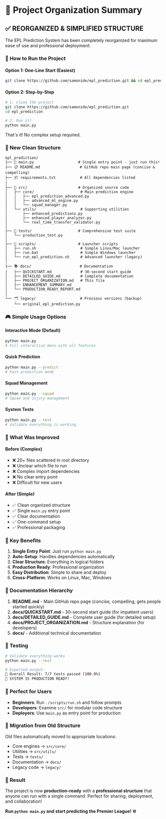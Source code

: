 # 📁 Project Organization Summary

## ✅ **REORGANIZED & SIMPLIFIED STRUCTURE**

The EPL Prediction System has been completely reorganized for maximum ease of use and professional deployment:

### 🎯 **How to Run the Project**

#### **Option 1: One-Line Start (Easiest)**
```bash
git clone https://github.com/samonide/epl_prediction.git && cd epl_prediction && ./scripts/run.sh
```

#### **Option 2: Step-by-Step**
```bash
# 1. Clone the project
git clone https://github.com/samonide/epl_prediction.git
cd epl_prediction

# 2. Run it!
python main.py
```

That's it! No complex setup required.

### 📂 **New Clean Structure**

```
epl_prediction/
├── 🚀 main.py                    # Single entry point - just run this!
├── 📋 README.md                  # GitHub repo main page (concise & compelling)
├── 📦 requirements.txt           # All dependencies listed
│
├── 📁 src/                       # Organized source code
│   ├── core/                     # Main prediction engine
│   │   ├── epl_prediction_advanced.py
│   │   ├── advanced_ml_engine.py
│   │   └── squad_manager.py
│   └── utils/                    # Supporting utilities
│       ├── enhanced_predictions.py
│       ├── enhanced_player_analyzer.py
│       └── real_time_transfer_validator.py
│
├── 🧪 tests/                     # Comprehensive test suite
│   └── production_test.py
│
├── 📜 scripts/                   # Launcher scripts
│   ├── run.sh                    # Simple Linux/Mac launcher
│   ├── run.bat                   # Simple Windows launcher
│   └── run_epl_prediction.sh     # Advanced launcher (legacy)
│
├── 📚 docs/                      # Documentation
│   ├── QUICKSTART.md             # 30-second start guide
│   ├── DETAILED_GUIDE.md         # Complete documentation
│   ├── PROJECT_ORGANIZATION.md   # This file
│   ├── ENHANCEMENT_SUMMARY.md
│   └── PRODUCTION_READY_REPORT.md
│
└── 🗂️ legacy/                    # Previous versions (backup)
    └── original_epl_prediction.py
```

### 🎮 **Simple Usage Options**

#### **Interactive Mode (Default)**
```bash
python main.py
# Full interactive menu with all features
```

#### **Quick Prediction**
```bash
python main.py --predict
# Fast prediction mode
```

#### **Squad Management**
```bash
python main.py --squad
# Squad and injury management
```

#### **System Tests**
```bash
python main.py --test
# Validate everything is working
```

### 🔧 **What Was Improved**

#### **Before (Complex)**
- ❌ 20+ files scattered in root directory
- ❌ Unclear which file to run
- ❌ Complex import dependencies  
- ❌ No clear entry point
- ❌ Difficult for new users

#### **After (Simple)**
- ✅ Clean organized structure
- ✅ Single `main.py` entry point
- ✅ Clear documentation
- ✅ One-command setup
- ✅ Professional packaging

### 🚀 **Key Benefits**

1. **Single Entry Point**: Just run `python main.py`
2. **Auto-Setup**: Handles dependencies automatically
3. **Clear Structure**: Everything in logical folders
4. **Production Ready**: Professional organization
5. **Easy Distribution**: Simple to share and deploy
6. **Cross-Platform**: Works on Linux, Mac, Windows

### 📖 **Documentation Hierarchy**

1. **README.md** - Main GitHub repo page (concise, compelling, gets people started quickly)
2. **docs/QUICKSTART.md** - 30-second start guide (for impatient users)
3. **docs/DETAILED_GUIDE.md** - Complete user guide (for detailed setup)
4. **docs/PROJECT_ORGANIZATION.md** - Structure explanation (for developers)
5. **docs/** - Additional technical documentation

### 🧪 **Testing**

```bash
# Validate everything works
python main.py --test

# Expected output:
🎯 Overall Result: 7/7 tests passed (100.0%)
🎉 SYSTEM IS PRODUCTION READY!
```

### 🎯 **Perfect for Users**

- **Beginners**: Run `./scripts/run.sh` and follow prompts
- **Developers**: Examine `src/` for modular code structure
- **Deployers**: Use `main.py` as entry point for production

### 🔄 **Migration from Old Structure**

Old files automatically moved to appropriate locations:
- Core engines → `src/core/`
- Utilities → `src/utils/`
- Tests → `tests/`
- Documentation → `docs/`
- Legacy code → `legacy/`

### 🎉 **Result**

The project is now **production-ready** with a **professional structure** that anyone can run with a single command. Perfect for sharing, deployment, and collaboration!

**Run `python main.py` and start predicting the Premier League!** ⚽
